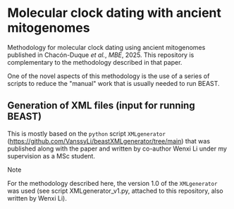 # Molecular clock dating with ancient mitogenomes

Methodology for molecular clock dating using ancient mitogenomes published in Chacón-Duque _et al._, _MBE_, 2025. This repository is complementary to the methodology described in that paper.

One of the novel aspects of this methodology is the use of a series of scripts to reduce the "manual" work that is usually needed to run BEAST.

## Generation of XML files (input for running BEAST)

This is mostly based on the ```python``` script ```XMLgenerator``` (https://github.com/VanssyLi/beastXMLgenerator/tree/main) that was published along with the paper and written by co-author Wenxi Li under my supervision as a MSc student. 

> [!NOTE]
> For the methodology described here, the version 1.0 of the ```XMLgenerator``` was used (see script XMLgenerator_v1.py, attached to this repository, also written by Wenxi Li).
